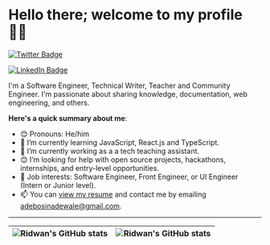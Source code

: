 # Hello there; welcome to my profile 👋🏾
[![Twitter Badge](https://img.shields.io/badge/-@Ridwan_Adebosin-black?style=for-the-badge&logo=twitter&logoColor=white&link=https://twitter.com/Ridwan_Adebosin)](https://twitter.com/Ridwan_Adebosin)


[![LinkedIn Badge](https://img.shields.io/badge/-Ridwan_Adebosin-red?style=for-the-badge&logo=linkedin&logoColor=blue&link=https://www.linkedin.com/in/ridwan-adebosin/)](https://www.linkedin.com/in/ridwan-adebosin/)


I'm a Software Engineer, Technical Writer, Teacher and Community Engineer. I'm passionate about sharing knowledge, documentation, web engineering, and others. 

**Here's a quick summary about me**:

- 😊 Pronouns: He/him
- 🌱 I’m currently learning JavaScript, React.js and TypeScript.
- 🌱 I’m currently working as a a tech teaching assistant.
- 😊 I’m looking for help with open source projects, hackathons, internships, and entry-level opportunities.
- 💼 Job interests: Software Engineer, Front Engineer, or UI Engineer (Intern or Junior level).
- 📫 You can [view my resume](https://docs.google.com/document/d/1gIoMuN1SMEcb0a88foB9x9UgtBJeWtYd7rSOcQDEr1g/edit?usp=sharing) and contact me by emailing adebosinadewale@gmail.com.

---

| <img align="center" src="https://github-readme-stats.vercel.app/api?username=RidwanAdebosin&show_icons=true&include_all_commits=true&hide_border=true" alt="Ridwan's GitHub stats" /> | <img align="center" src="https://github-readme-stats.vercel.app/api/top-langs/?username=RidwanAdebosin&langs_count=8&layout=compact&hide_border=true" alt="Ridwan's GitHub stats" /> |
| ------------- | ------------- |
